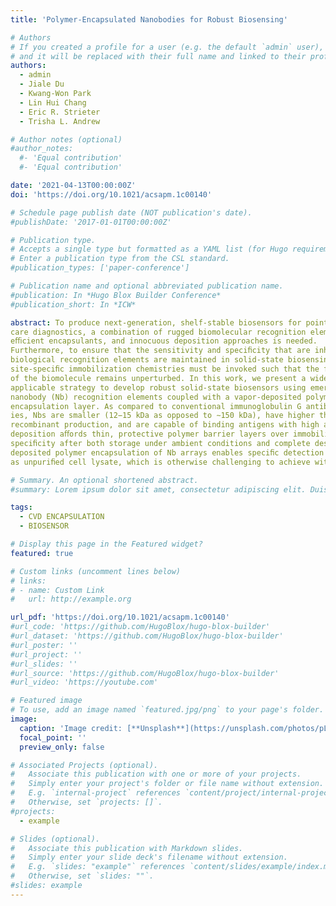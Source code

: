 ```yaml
---
title: 'Polymer-Encapsulated Nanobodies for Robust Biosensing'

# Authors
# If you created a profile for a user (e.g. the default `admin` user), write the username (folder name) here
# and it will be replaced with their full name and linked to their profile.
authors:
  - admin
  - Jiale Du
  - Kwang-Won Park
  - Lin Hui Chang
  - Eric R. Strieter
  - Trisha L. Andrew

# Author notes (optional)
#author_notes:
  #- 'Equal contribution'
  #- 'Equal contribution'

date: '2021-04-13T00:00:00Z'
doi: 'https://doi.org/10.1021/acsapm.1c00140'

# Schedule page publish date (NOT publication's date).
#publishDate: '2017-01-01T00:00:00Z'

# Publication type.
# Accepts a single type but formatted as a YAML list (for Hugo requirements).
# Enter a publication type from the CSL standard.
#publication_types: ['paper-conference']

# Publication name and optional abbreviated publication name.
#publication: In *Hugo Blox Builder Conference*
#publication_short: In *ICW*

abstract: To produce next-generation, shelf-stable biosensors for point-of-
care diagnostics, a combination of rugged biomolecular recognition elements,
eﬃcient encapsulants, and innocuous deposition approaches is needed.
Furthermore, to ensure that the sensitivity and speciﬁcity that are inherent to
biological recognition elements are maintained in solid-state biosensing systems,
site-speciﬁc immobilization chemistries must be invoked such that the function
of the biomolecule remains unperturbed. In this work, we present a widely
applicable strategy to develop robust solid-state biosensors using emergent
nanobody (Nb) recognition elements coupled with a vapor-deposited polymer
encapsulation layer. As compared to conventional immunoglobulin G antibod-
ies, Nbs are smaller (12−15 kDa as opposed to ∼150 kDa), have higher thermal stability and pH tolerance, boast greater ease of
recombinant production, and are capable of binding antigens with high aﬃnity and speciﬁcity. Photoinitiated chemical vapor
deposition aﬀords thin, protective polymer barrier layers over immobilized Nb arrays that allow for retention of Nb activity and
speciﬁcity after both storage under ambient conditions and complete desiccation. Most importantly, we also demonstrate that vapor-
deposited polymer encapsulation of Nb arrays enables speciﬁc detection of target proteins in complex heterogeneous samples, such
as unpuriﬁed cell lysate, which is otherwise challenging to achieve with bare Nb arrays.

# Summary. An optional shortened abstract.
#summary: Lorem ipsum dolor sit amet, consectetur adipiscing elit. Duis posuere tellus ac convallis placerat. Proin tincidunt magna sed ex sollicitudin condimentum.

tags:
  - CVD ENCAPSULATION
  - BIOSENSOR

# Display this page in the Featured widget?
featured: true

# Custom links (uncomment lines below)
# links:
# - name: Custom Link
#   url: http://example.org

url_pdf: 'https://doi.org/10.1021/acsapm.1c00140'
#url_code: 'https://github.com/HugoBlox/hugo-blox-builder'
#url_dataset: 'https://github.com/HugoBlox/hugo-blox-builder'
#url_poster: ''
#url_project: ''
#url_slides: ''
#url_source: 'https://github.com/HugoBlox/hugo-blox-builder'
#url_video: 'https://youtube.com'

# Featured image
# To use, add an image named `featured.jpg/png` to your page's folder.
image:
  caption: 'Image credit: [**Unsplash**](https://unsplash.com/photos/pLCdAaMFLTE)'
  focal_point: ''
  preview_only: false

# Associated Projects (optional).
#   Associate this publication with one or more of your projects.
#   Simply enter your project's folder or file name without extension.
#   E.g. `internal-project` references `content/project/internal-project/index.md`.
#   Otherwise, set `projects: []`.
#projects:
  - example

# Slides (optional).
#   Associate this publication with Markdown slides.
#   Simply enter your slide deck's filename without extension.
#   E.g. `slides: "example"` references `content/slides/example/index.md`.
#   Otherwise, set `slides: ""`.
#slides: example
---
```


